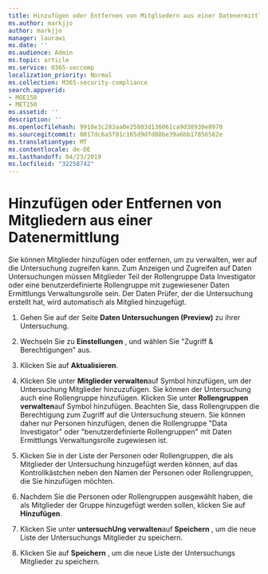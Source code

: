 ```yaml
---
title: Hinzufügen oder Entfernen von Mitgliedern aus einer Datenermittlung
ms.author: markjjo
author: markjjo
manager: laurawi
ms.date: ''
ms.audience: Admin
ms.topic: article
ms.service: O365-seccomp
localization_priority: Normal
ms.collection: M365-security-compliance
search.appverid:
- MOE150
- MET150
ms.assetid: ''
description: ''
ms.openlocfilehash: 9910e3c283aa0e25803d136061ca9d38930e8970
ms.sourcegitcommit: 0017dc6a5f81c165d9dfd88be39a6bb17856582e
ms.translationtype: MT
ms.contentlocale: de-DE
ms.lasthandoff: 04/23/2019
ms.locfileid: "32258742"
---
```

# <a name="add-or-remove-members-from-a-data-investigation"></a>Hinzufügen oder Entfernen von Mitgliedern aus einer Datenermittlung

Sie können Mitglieder hinzufügen oder entfernen, um zu verwalten, wer auf die Untersuchung zugreifen kann. Zum Anzeigen und Zugreifen auf Daten Untersuchungen müssen Mitglieder Teil der Rollengruppe Data Investigator oder eine benutzerdefinierte Rollengruppe mit zugewiesener Daten Ermittlungs Verwaltungsrolle sein. Der Daten Prüfer, der die Untersuchung erstellt hat, wird automatisch als Mitglied hinzugefügt.

1. Gehen Sie auf der Seite **Daten Untersuchungen (Preview)** zu ihrer Untersuchung.

2. Wechseln Sie zu **Einstellungen** , und wählen Sie "Zugriff & Berechtigungen" aus.
 
3. Klicken Sie auf **Aktualisieren**.
 
4. Klicken Sie unter **Mitglieder verwalten**auf Symbol hinzufügen, um der Untersuchung Mitglieder hinzuzufügen. Sie können der Untersuchung auch eine Rollengruppe hinzufügen. Klicken Sie unter **Rollengruppen verwalten**auf Symbol hinzufügen. 
     Beachten Sie, dass Rollengruppen die Berechtigung zum Zugriff auf die Untersuchung steuern. Sie können daher nur Personen hinzufügen, denen die Rollengruppe "Data Investigator" oder "benutzerdefinierte Rollengruppen" mit Daten Ermittlungs Verwaltungsrolle zugewiesen ist.
 
5. Klicken Sie in der Liste der Personen oder Rollengruppen, die als Mitglieder der Untersuchung hinzugefügt werden können, auf das Kontrollkästchen neben den Namen der Personen oder Rollengruppen, die Sie hinzufügen möchten.

6. Nachdem Sie die Personen oder Rollengruppen ausgewählt haben, die als Mitglieder der Gruppe hinzugefügt werden sollen, klicken Sie auf **Hinzufügen**.

7. Klicken Sie unter **untersuchUng verwalten**auf **Speichern** , um die neue Liste der Untersuchungs Mitglieder zu speichern.

8. Klicken Sie auf **Speichern** , um die neue Liste der Untersuchungs Mitglieder zu speichern.
